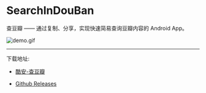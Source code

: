 # SearchInDouBan
查豆瓣 —— 通过复制、分享，实现快速简易查询豆瓣内容的 Android App。

![demo.gif](https://i.loli.net/2019/02/11/5c616d00724f1.gif)

-----
下载地址: 
- [酷安-查豆瓣](https://www.coolapk.com/apk/me.rosuh.searchindouban)

- [Github Releases](https://github.com/rosuH/SearchInDouban/releases)

